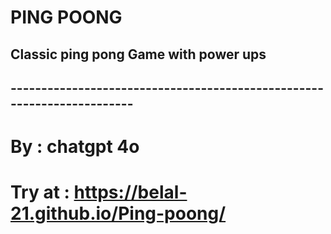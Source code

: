 # PING POONG 
## Classic ping pong Game with power ups 
## -----------------------------------------------------------------------
# By : chatgpt 4o 
# Try at : https://belal-21.github.io/Ping-poong/
